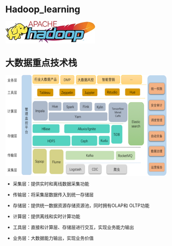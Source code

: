 # Hadoop_learning

<p>
<a href="http://hadoop.apache.org"><img src="picture/hadoop-logo.jpg" align="middle"></a>
<p/>


# 大数据重点技术栈

<p>
<a href=""><img src="picture/bigdata_architecture.png" align="center"></a>
<p/>

- 采集层：提供实时和离线数据采集功能

- 传输层：将采集层数据传入到统一存储层

- 存储层：提供统一数据资源存储资源池，同时拥有OLAP和 OLTP功能

- 计算层：提供离线和实时计算功能

- 工具层：直接和计算层、存储层进行交互，实现业务能力输出

- 业务层：大数据能力输出，实现业务价值

